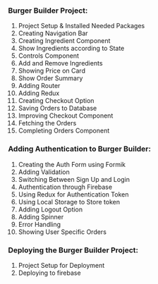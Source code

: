 ### Burger Builder Project: 
1. Project Setup & Installed Needed Packages
2. Creating Navigation Bar
3. Creating Ingredient Component
4. Show Ingredients according to State
5. Controls Component
6. Add and Remove Ingredients
7. Showing Price on Card
8. Show Order Summary
9. Adding Router
10. Adding Redux 
11. Creating Checkout Option
12. Saving Orders to Database
13. Improving Checkout Component
14. Fetching the Orders
15. Completing Orders Component

### Adding Authentication to Burger Builder:
1. Creating the Auth Form using Formik
2. Adding Validation
3. Switching Between Sign Up and Login
4. Authentication through Firebase
5. Using Redux for Authentication Token
6. Using Local Storage to Store token
7. Adding Logout Option
8. Adding Spinner
9. Error Handling
10. Showing User Specific Orders

### Deploying the Burger Builder Project:
1. Project Setup for Deployment
2. Deploying to firebase
